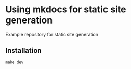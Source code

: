 # Using mkdocs for static site generation

Example repository for static site generation

## Installation

```shell
make dev
```
